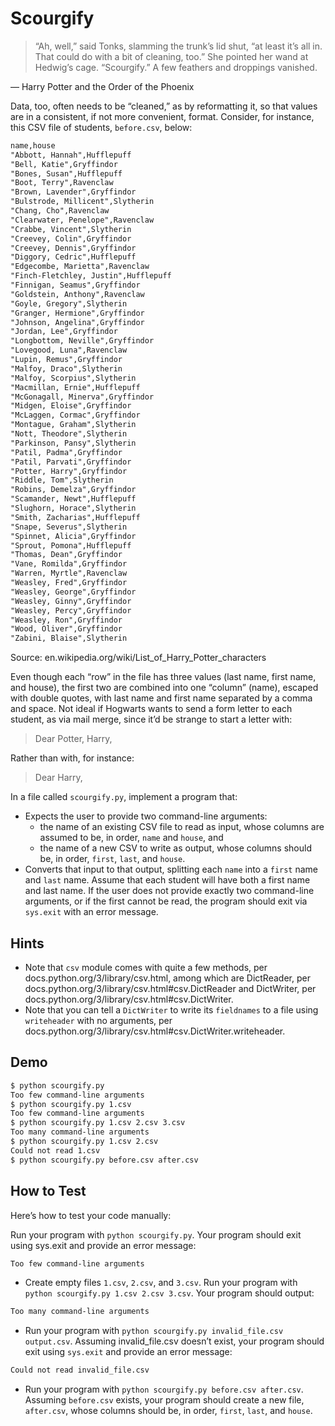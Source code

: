 # Scourgify

> “Ah, well,” said Tonks, slamming the trunk’s lid shut, “at least it’s all in. That could do with a bit of cleaning, too.” She pointed her wand at Hedwig’s cage. “Scourgify.” A few feathers and droppings vanished.

— Harry Potter and the Order of the Phoenix

Data, too, often needs to be “cleaned,” as by reformatting it, so that values are in a consistent, if not more convenient, format. Consider, for instance, this CSV file of students, `before.csv`, below:

```txt
name,house
"Abbott, Hannah",Hufflepuff
"Bell, Katie",Gryffindor
"Bones, Susan",Hufflepuff
"Boot, Terry",Ravenclaw
"Brown, Lavender",Gryffindor
"Bulstrode, Millicent",Slytherin
"Chang, Cho",Ravenclaw
"Clearwater, Penelope",Ravenclaw
"Crabbe, Vincent",Slytherin
"Creevey, Colin",Gryffindor
"Creevey, Dennis",Gryffindor
"Diggory, Cedric",Hufflepuff
"Edgecombe, Marietta",Ravenclaw
"Finch-Fletchley, Justin",Hufflepuff
"Finnigan, Seamus",Gryffindor
"Goldstein, Anthony",Ravenclaw
"Goyle, Gregory",Slytherin
"Granger, Hermione",Gryffindor
"Johnson, Angelina",Gryffindor
"Jordan, Lee",Gryffindor
"Longbottom, Neville",Gryffindor
"Lovegood, Luna",Ravenclaw
"Lupin, Remus",Gryffindor
"Malfoy, Draco",Slytherin
"Malfoy, Scorpius",Slytherin
"Macmillan, Ernie",Hufflepuff
"McGonagall, Minerva",Gryffindor
"Midgen, Eloise",Gryffindor
"McLaggen, Cormac",Gryffindor
"Montague, Graham",Slytherin
"Nott, Theodore",Slytherin
"Parkinson, Pansy",Slytherin
"Patil, Padma",Gryffindor
"Patil, Parvati",Gryffindor
"Potter, Harry",Gryffindor
"Riddle, Tom",Slytherin
"Robins, Demelza",Gryffindor
"Scamander, Newt",Hufflepuff
"Slughorn, Horace",Slytherin
"Smith, Zacharias",Hufflepuff
"Snape, Severus",Slytherin
"Spinnet, Alicia",Gryffindor
"Sprout, Pomona",Hufflepuff
"Thomas, Dean",Gryffindor
"Vane, Romilda",Gryffindor
"Warren, Myrtle",Ravenclaw
"Weasley, Fred",Gryffindor
"Weasley, George",Gryffindor
"Weasley, Ginny",Gryffindor
"Weasley, Percy",Gryffindor
"Weasley, Ron",Gryffindor
"Wood, Oliver",Gryffindor
"Zabini, Blaise",Slytherin
```

Source: en.wikipedia.org/wiki/List_of_Harry_Potter_characters

Even though each “row” in the file has three values (last name, first name, and house), the first two are combined into one “column” (name), escaped with double quotes, with last name and first name separated by a comma and space. Not ideal if Hogwarts wants to send a form letter to each student, as via mail merge, since it’d be strange to start a letter with:

> Dear Potter, Harry,

Rather than with, for instance:

> Dear Harry,

In a file called `scourgify.py`, implement a program that:

- Expects the user to provide two command-line arguments:
  - the name of an existing CSV file to read as input, whose columns are assumed to be, in order, `name` and `house`, and
  - the name of a new CSV to write as output, whose columns should be, in order, `first`, `last`, and `house`.
- Converts that input to that output, splitting each `name` into a `first` name and `last` name. Assume that each student will have both a first name and last name.
If the user does not provide exactly two command-line arguments, or if the first cannot be read, the program should exit via `sys.exit` with an error message.

## Hints

- Note that `csv` module comes with quite a few methods, per docs.python.org/3/library/csv.html, among which are DictReader, per docs.python.org/3/library/csv.html#csv.DictReader and DictWriter, per docs.python.org/3/library/csv.html#csv.DictWriter.
- Note that you can tell a `DictWriter` to write its `fieldnames` to a file using `writeheader` with no arguments, per docs.python.org/3/library/csv.html#csv.DictWriter.writeheader.

## Demo

```bash
$ python scourgify.py                                                           
Too few command-line arguments                                                  
$ python scourgify.py 1.csv                                                     
Too few command-line arguments                                                  
$ python scourgify.py 1.csv 2.csv 3.csv                                         
Too many command-line arguments                                                 
$ python scourgify.py 1.csv 2.csv                                               
Could not read 1.csv                                                            
$ python scourgify.py before.csv after.csv  
```

## How to Test

Here’s how to test your code manually:

Run your program with `python scourgify.py`. Your program should exit using sys.exit and provide an error message:

```bash
Too few command-line arguments
```

- Create empty files `1.csv`, `2.csv`, and `3.csv`. Run your program with `python scourgify.py 1.csv 2.csv 3.csv`. Your program should output:

```bash
Too many command-line arguments
```

- Run your program with `python scourgify.py invalid_file.csv output.csv`. Assuming invalid_file.csv doesn’t exist, your program should exit using `sys.exit` and provide an error message:

```bash
Could not read invalid_file.csv
```

- Run your program with `python scourgify.py before.csv after.csv`. Assuming `before.csv` exists, your program should create a new file, `after.csv`, whose columns should be, in order, `first`, `last`, and `house`.
